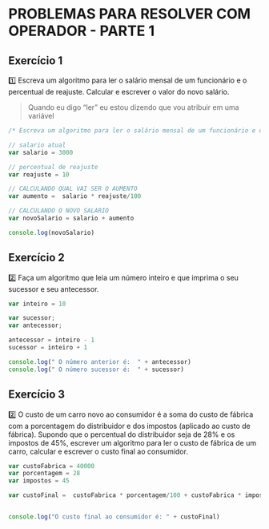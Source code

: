 # PROBLEMAS PARA RESOLVER COM OPERADOR - PARTE 1

## Exercício 1

1️⃣ Escreva um algoritmo para ler o salário mensal de um funcionário e o percentual de reajuste. Calcular e escrever o valor do novo salário.

> Quando eu digo “ler” eu estou dizendo que vou atribuir em uma variável
> 

```jsx
/* Escreva um algoritmo para ler o salário mensal de um funcionário e o percentual de reajuste. Calcular e escrever o valor do novo salário. */

// salario atual
var salario = 3000

// percentual de reajuste
var reajuste = 10 

// CALCULANDO QUAL VAI SER O AUMENTO
var aumento =  salario * reajuste/100

// CALCULANDO O NOVO SALARIO
var novoSalario = salario + aumento

console.log(novoSalario)
```


## Exercício 2

2️⃣ Faça um algoritmo que leia um número inteiro e que imprima o seu sucessor e seu antecessor.

```jsx
var inteiro = 10

var sucessor;
var antecessor;

antecessor = inteiro - 1
sucessor = inteiro + 1

console.log(" O número anterior é:  " + antecessor)
console.log(" O número sucessor é:  " + sucessor)
```


## Exercício 3

2️⃣ O custo de um carro novo ao consumidor é a soma do custo de fábrica com a porcentagem do distribuidor e dos impostos (aplicado ao custo de fábrica). Supondo que o percentual
do distribuidor seja de 28% e os impostos de 45%, escrever um algoritmo para ler o custo de fábrica de um carro, calcular e escrever o custo final ao consumidor.

```jsx
var custoFabrica = 40000
var porcentagem = 28
var impostos = 45

var custoFinal =  custoFabrica * porcentagem/100 + custoFabrica * impostos/100 + custoFabrica


console.log("O custo final ao consumidor é: " + custoFinal)
```